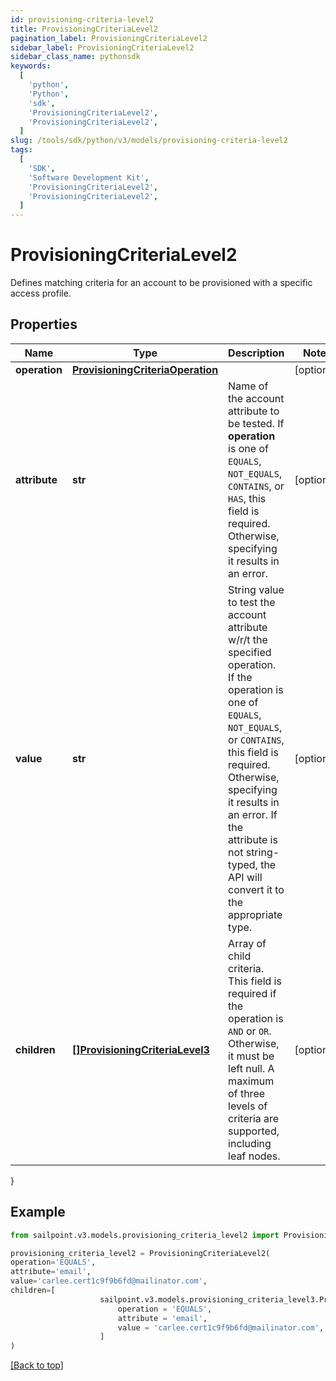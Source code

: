 ```yaml
---
id: provisioning-criteria-level2
title: ProvisioningCriteriaLevel2
pagination_label: ProvisioningCriteriaLevel2
sidebar_label: ProvisioningCriteriaLevel2
sidebar_class_name: pythonsdk
keywords:
  [
    'python',
    'Python',
    'sdk',
    'ProvisioningCriteriaLevel2',
    'ProvisioningCriteriaLevel2',
  ]
slug: /tools/sdk/python/v3/models/provisioning-criteria-level2
tags:
  [
    'SDK',
    'Software Development Kit',
    'ProvisioningCriteriaLevel2',
    'ProvisioningCriteriaLevel2',
  ]
---
```


# ProvisioningCriteriaLevel2

Defines matching criteria for an account to be provisioned with a specific access profile.

## Properties

| Name | Type | Description | Notes |
| --- | --- | --- | --- |
| **operation** | [**ProvisioningCriteriaOperation**](provisioning-criteria-operation) |  | [optional] |
| **attribute** | **str** | Name of the account attribute to be tested. If **operation** is one of `EQUALS`, `NOT_EQUALS`, `CONTAINS`, or `HAS`, this field is required. Otherwise, specifying it results in an error. | [optional] |
| **value** | **str** | String value to test the account attribute w/r/t the specified operation. If the operation is one of `EQUALS`, `NOT_EQUALS`, or `CONTAINS`, this field is required. Otherwise, specifying it results in an error. If the attribute is not string-typed, the API will convert it to the appropriate type. | [optional] |
| **children** | [**[]ProvisioningCriteriaLevel3**](provisioning-criteria-level3) | Array of child criteria. This field is required if the operation is `AND` or `OR`. Otherwise, it must be left null. A maximum of three levels of criteria are supported, including leaf nodes. | [optional] |

}

## Example

```python
from sailpoint.v3.models.provisioning_criteria_level2 import ProvisioningCriteriaLevel2

provisioning_criteria_level2 = ProvisioningCriteriaLevel2(
operation='EQUALS',
attribute='email',
value='carlee.cert1c9f9b6fd@mailinator.com',
children=[
                    sailpoint.v3.models.provisioning_criteria_level3.ProvisioningCriteriaLevel3(
                        operation = 'EQUALS',
                        attribute = 'email',
                        value = 'carlee.cert1c9f9b6fd@mailinator.com', )
                    ]
)

```

[[Back to top]](#)
